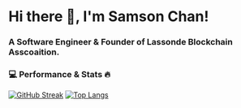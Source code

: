 # Hi there 👋, I'm Samson Chan! 
### A Software Engineer & Founder of Lassonde Blockchain Asscoaition.

### 💻 Performance & Stats 🔥
[![GitHub Streak](https://streak-stats.demolab.com?user=samsoncn&theme=calm&hide_border=true&date_format=M%20j%5B%2C%20Y%5D)](https://git.io/streak-stats)
[![Top Langs](https://github-readme-stats.vercel.app/api/top-langs/?username=samsoncn&theme=calm&layout=donut&hide_border=true)](https://github.com/anuraghazra/github-readme-stats)


<!--### 🔥 GitHub Stats-->
<!--[![Top Langs](https://github-readme-stats.vercel.app/api/top-langs/?username=samsoncn&layout=compact&theme=codeSTACKr)](https://github.com/anuraghazra/github-readme-stats)-->





